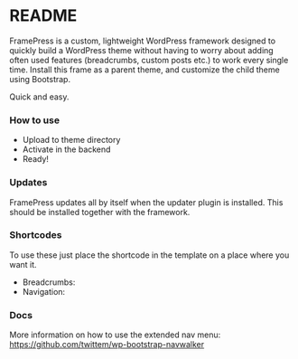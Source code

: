 # README #

FramePress is a custom, lightweight WordPress framework designed to quickly build a WordPress theme without having to worry about adding often used features (breadcrumbs, custom posts etc.) to work every single time. Install this frame as a parent theme, and customize the child theme using Bootstrap. 

Quick and easy.

### How to use ###

- Upload to theme directory
- Activate in the backend
- Ready!

### Updates ###

FramePress updates all by itself when the updater plugin is installed. This should be installed together with the framework.

### Shortcodes ###

To use these just place the shortcode in the template on a place where you want it.

- Breadcrumbs: <?php framepress_breadcrumb(); ?>
- Navigation: <?php framepress_numeric_posts_nav(); ?>

### Docs ###

More information on how to use the extended nav menu: https://github.com/twittem/wp-bootstrap-navwalker
